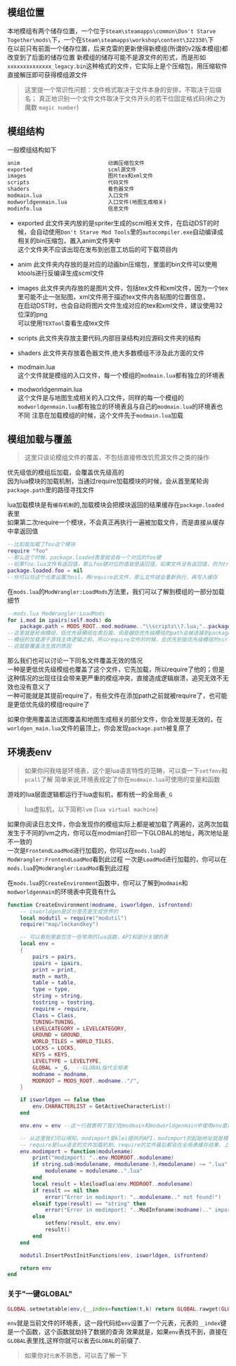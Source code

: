 

## 模组位置
本地模组有两个储存位置，一个位于``Steam\steamapps\common\Don't Starve Together\mods\``下，一个在``Steam\steamapps\workshop\content\322330\``下  
在以前只有前面一个储存位置，后来克雷的更新使得新模组(所谓的v2版本模组)都改变到了后面的储存位置
新模组的储存可能不是源文件的形式，而是形如``xxxxxxxxxxxxxx_legacy.bin``这种格式的文件，它实际上是个压缩包，用压缩软件直接解压即可获得模组源文件

> 这里提一个常识性问题：文件格式取决于文件本身的安排，不取决于后缀名；
真正地识别一个文件文件取决于文件开头的若干位固定格式码(称之为魔数 `magic number`)

## 模组结构
一般模组结构如下
```txt
anim                            动画压缩包文件
exported                        scml源文件
images                          图片tex和xml文件
scripts                         代码文件
shaders                         着色器文件
modmain.lua                     入口文件
modworldgenmain.lua             入口文件(地图生成相关)
modinfo.lua                     信息文件
```
- exported
    此文件夹内放的是spriter生成的scml相关文件，在启动DST的时候，会自动使用`Don't Starve Mod Tools`里的`autocompiler.exe`自动编译成相关的bin压缩包，置入anim文件夹中  
    这个文件夹不应该出现在发布到创意工坊后的可下载项目内 

- anim
    此文件夹内存放的是对应的动画bin压缩包，里面的bin文件可以使用ktools进行反编译生成scml文件  

- images
    此文件夹内存放的是图片文件，包括tex文件和xml文件，因为一个tex里可能不止一张贴图，xml文件用于描述tex文件内各贴图的位置信息，  
    在启动DST时，也会自动将图片文件生成对应的tex和xml文件，建议使用32位深的png  
    可以使用`TEXTool`查看生成tex文件

- scripts
    此文件夹存放主要代码,内部目录结构对应源码文件夹的结构

- shaders
    此文件夹存放着色器文件,绝大多数模组不涉及此方面的文件

- modmain.lua  
    这个文件就是模组的入口文件，每一个模组的`modmain.lua`都有独立的环境表

- modworldgenmain.lua  
    这个文件是与地图生成相关的入口文件，同样的每一个模组的`modworldgenmain.lua`都有独立的环境表且与自己的`modmain.lua`的环境表也不同
    注意在加载模组的时候，这个文件先于`modmain.lua`加载

## 模组加载与覆盖  
> 这里只谈论模组文件的覆盖，不包括直接修改饥荒源文件之类的操作  

优先级低的模组后加载，会覆盖优先级高的  
因为lua模块的加载机制，当通过require加载模块的时候，会从首至尾轮询`package.path`里的路径寻找文件  

lua加载模块是有`缓存机制`的,加载模块会把模块返回的结果缓存在`package.loaded`表里  
如果第二次require一个模块，不会真正再执行一遍被加载文件，而是直接从缓存中拿返回值  
```lua
--比如我加载了foo这个模块  
require "foo"
--那么这个时候，package.loaded表里就会有一个对应的foo键
--如果foo.lua文件有返回值，那么foo键对应的值就是返回值，如果文件没有返回值，则为true
package.loaded.foo = nil
--你可以将这个元素设置为nil，再require此文件，那么文件就会重新执行，再写入缓存
```

在`mods.lua`的`ModWrangler:LoadMods`方法里，我们可以了解到模组的一部分加载细节  
```lua
--mods.lua ModWrangler:LoadMods
for i,mod in ipairs(self.mods) do
    package.path = MODS_ROOT..mod.modname.."\\scripts\\?.lua;"..package.path  
--这里就是轮询模组，低优先级模组在表后面，但是越低优先级模组的path会被连接到package.path前面  
--模组的加载源于游戏主体逻辑之前，所以require文件的时候，会优先到低优先级模组的scripts下去找
--这就是覆盖法生效的原因
```
那么我们也可以讨论一下同名文件覆盖无效的情况  
一种是更低优先级模组也覆盖了这个文件，它先加载，所以require了他的；但是这种情况的出现往往会带来更严重的模组冲突，直接造成逻辑崩溃，追究无效不无效也没有意义了  
一种可能就是其提前require了，有些文件在添加path之前就被require了，也可能是更低优先级的模组require了  

如果你使用覆盖法试图覆盖和地图生成相关的部分文件，你会发现是无效的，在`worldgen_main.lua`文件的最顶上，你会发现`package.path`被复原了


## 环境表env
> 如果你问我啥是环境表，这个是lua语言特性的范畴，可以查一下`setfenv`和`pcall`了解
简单来说,环境表规定了你在`modmain.lua`可使用的变量和函数  

游戏的lua层面逻辑都运行于lua虚拟机，都有统一的全局表`_G`   

> lua虚拟机，以下简称`lvm`  (`lua virtual machine`)

如果你阅读日志文件，你会发现你的模组实际上都是被加载了两遍的，这两次加载发生于不同的lvm之内，你可以在modmian打印一下GLOBAL的地址，两次地址是不一致的  
一次是`FrontendLoadMod`进行加载的，你可以在`mods.lua`的`ModWrangler:FrontendLoadMod`看到此过程
一次是`LoadMod`进行加载的，你可以在`mods.lua`的`ModWrangler:LoadMod`看到此过程

在`mods.lua`的`CreateEnvironment`函数中，你可以了解到`modmain`和`modworldgenmain`的环境表中究竟有什么  

```lua
function CreateEnvironment(modname, isworldgen, isfrontend)
    -- isworldgen是区分是否是生成世界的
	local modutil = require("modutil")
	require("map/lockandkey")

    -- 可以看到里面包含一些常用的lua函数，API和部分关键的表  
	local env =
	{
		pairs = pairs,
		ipairs = ipairs,
		print = print,
		math = math,
		table = table,
		type = type,
		string = string,
		tostring = tostring,
		require = require,
		Class = Class,
		TUNING=TUNING,
		LEVELCATEGORY = LEVELCATEGORY,
        GROUND = GROUND,
		WORLD_TILES = WORLD_TILES,
        LOCKS = LOCKS,
        KEYS = KEYS,
        LEVELTYPE = LEVELTYPE,
		GLOBAL = _G,  --GLOBAL指代全局表
		modname = modname,
		MODROOT = MODS_ROOT..modname.."/",
	}

	if isworldgen == false then
		env.CHARACTERLIST = GetActiveCharacterList()
	end

	env.env = env --这一行就表明了我们在modmain和modworldgenmain中使用env直接指代环境表本身  

	-- 从这里我们可以得知，modimport是klei提供的API，modimport的起始地址就是模组的根目录本身
    -- require是lua语言的文件加载机制，require的文件最后都会在全局表缓存结果，上面我们也提到了了require的加载路径是scripts和各个模组的scripts文件夹
	env.modimport = function(modulename)
		print("modimport: "..env.MODROOT..modulename)
        if string.sub(modulename, #modulename-3,#modulename) ~= ".lua" then
            modulename = modulename..".lua"
        end
        local result = kleiloadlua(env.MODROOT..modulename)
		if result == nil then
			error("Error in modimport: "..modulename.." not found!")
		elseif type(result) == "string" then
			error("Error in modimport: "..ModInfoname(modname).." importing "..modulename.."!\n"..result)
		else
        	setfenv(result, env.env)
            result()
        end
	end

	modutil.InsertPostInitFunctions(env, isworldgen, isfrontend)

	return env
end
```

### 关于"一键GLOBAL"
```lua
GLOBAL.setmetatable(env,{__index=function(t,k) return GLOBAL.rawget(GLOBAL,k) end})
```
`env`就是当前文件的环境表，这一段代码给`env`设置了一个元表，元表的`__index`键是一个函数，这个函数就劫持了数据的查询
效果就是，如果`env`表找不到，直接在`GLOBAL`表里找,这样你就可以省去`GLOBAL`的前缀了.  

> 如果你对`元表`不熟悉，可以去了解一下


    
    